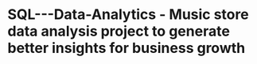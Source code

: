 # SQL---Data-Analytics - Music store data analysis project to generate better insights for business growth
